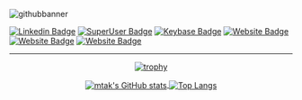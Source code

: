 ![githubbanner](https://user-images.githubusercontent.com/1315327/126971125-abf6295b-2ab3-47b8-8acf-ff10faa5c2ad.png)

    
[![Linkedin Badge](https://img.shields.io/badge/-LinkedIn-blue?style=flat&logo=Linkedin&logoColor=white&link=https://www.linkedin.com/in/merijntjetak/)](https://www.linkedin.com/in/merijntjetak/)
[![SuperUser Badge](https://img.shields.io/badge/-SuperUser-white?style=flat&logo=superuser&logoColor=blue&link=https://superuser.com/users/283161/mtak)](https://superuser.com/users/283161/mtak)
[![Keybase Badge](https://img.shields.io/badge/-Keybase-white?style=flat&logo=keybase&logoColor=orange&link=https://keybase.io/mtak)](https://keybase.io/mtak)
[![Website Badge](https://img.shields.io/badge/-mtak.nl-blue?style=flat&logo=HTML5&logoColor=white&link=https://mtak.nl/)](https://mtak.nl/)
[![Website Badge](https://img.shields.io/badge/-mtakconsultancy.nl-ff5722?style=flat&logo=HTML5&logoColor=white&link=https://mtakconsultancy.nl/)](https://mtakconsultancy.nl/)
[![Website Badge](https://img.shields.io/badge/-tak.io-ff5722?style=flat&logo=HTML5&logoColor=white&link=https://tak.iol/)](https://tak.io/)
    
---
<div align="center">

[![trophy](https://github-profile-trophy.vercel.app/?username=mtak&rank=SECRET,SSS,SS,S,AAA,AA,A,B&theme=radical&no-bg=true&no-frame=true)](https://github.com/ryo-ma/github-profile-trophy)

<p>
<a href="https://github.com/anuraghazra/github-readme-stats" target="_blank">
    <img align="center"
src="https://github-readme-stats.vercel.app/api?username=mtak&count_private=true&include_all_commits=true&show_icons=true&hide_border=false&line_height=27&theme=radical&no-frame=true&no-bg=true" alt="mtak's GitHub stats">
</a>
<a href="https://github.com/anuraghazra/github-readme-stats" target="_blank">
    <img align="center" src="https://github-readme-stats.vercel.app/api/top-langs/?username=mtak&langs_count=3&theme=radical&no-frame=true&no-bg=true" alt="Top Langs">
</a>
</p>
</div>



<!--
**mtak/mtak** is a ✨ _special_ ✨ repository because its `README.md` (this file) appears on your GitHub profile.

Here are some ideas to get you started:

- 🔭 I’m currently working on ...
- 🌱 I’m currently learning ...
- 👯 I’m looking to collaborate on ...
- 🤔 I’m looking for help with ...
- 💬 Ask me about ...
- 📫 How to reach me: ...
- 😄 Pronouns: ...
- ⚡ Fun fact: ...
-->
